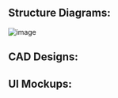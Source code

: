 ## Structure Diagrams:
![image](https://user-images.githubusercontent.com/69215958/205568083-7e83bd7f-651d-492e-9408-491d1c446b22.png)

## CAD Designs:

## UI Mockups:
